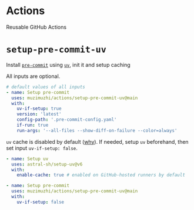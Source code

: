 # Actions

Reusable GitHub Actions

# `setup-pre-commit-uv`

Install [`pre-commit`][pre-commit] using [`uv`][uv], init it and setup caching

All inputs are optional.

```yaml
# default values of all inputs
- name: Setup pre-commit
  uses: muzimuzhi/actions/setup-pre-commit-uv@main
  with:
    uv-if-setup: true
    version: 'latest'
    config-path: '.pre-commit-config.yaml'
    if-run: true
    run-args: '--all-files --show-diff-on-failure --color=always'
```

`uv` cache is disabled by default ([why][why-disable-uv-cache]). If needed,
setup `uv` beforehand, then set input `uv-if-setup: false`.

```yaml
- name: Setup uv
  uses: astral-sh/setup-uv@v6
  with:
    enable-cache: true # enabled on GitHub-hosted runners by default

- name: Setup pre-commit
  uses: muzimuzhi/actions/setup-pre-commit-uv@main
  with:
    uv-if-setup: false
```

[pre-commit]: https://github.com/pre-commit/pre-commit
[uv]: https://github.com/astral-sh/uv
[why-disable-uv-cache]: https://github.com/astral-sh/setup-uv/tree/v6/?tab=readme-ov-file#disable-cache-pruning
